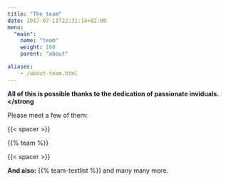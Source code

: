 ```yaml
---
title: "The team"
date: 2017-07-11T22:31:14+02:00
menu:
  "main":
    name: "team"
    weight: 160
    parent: "about"

aliases:
    - /about-team.html
---
```

**All of this is possible thanks to the dedication of passionate inviduals.</strong**

Please meet a few of them:

{{< spacer >}}

{{% team %}}

{{< spacer >}}

**And also:** {{% team-textlist %}} and many many more.


